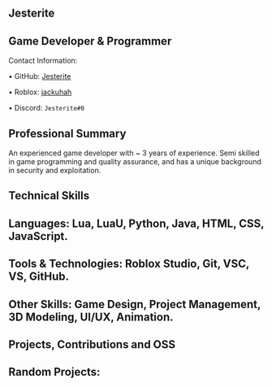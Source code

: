 ## Jesterite

## Game Developer & Programmer

Contact Information:

  • GitHub: [Jesterite](https://github.com/Jesterite)
 
  • Roblox: [jackuhah](https://www.roblox.com/users/617237907/profile)
 
  • Discord: ```Jesterite#0```

## Professional Summary

An experienced game developer with ~ 3 years of experience. Semi skilled in game programming and quality assurance, and has a unique background in security and exploitation.

## Technical Skills
## Languages: Lua, LuaU, Python, Java, HTML, CSS, JavaScript.
## Tools & Technologies: Roblox Studio, Git, VSC, VS, GitHub.
## Other Skills: Game Design, Project Management, 3D Modeling, UI/UX, Animation.


## Projects, Contributions and OSS
## Random Projects:

